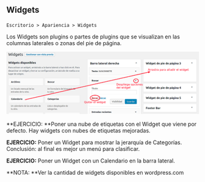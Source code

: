## Widgets

`Escritorio > Apariencia > Widgets`

Los Widgets son plugins o partes de plugins que se visualizan en las columnas laterales o zonas del pie de página.

![](/assets/widgets.png)

**EJERCICIO: **Poner una nube de etiquetas con el Widget que viene por defecto. Hay widgets con nubes de etiquetas mejoradas.

**EJERCICIO:** Poner un Widget para mostrar la jerarquía de Categorías. Conclusión: al final es mejor un menú para clasificar.

**EJERCICIO:** Poner un Widget con un Calendario en la barra lateral.

**NOTA: **Ver la cantidad de widgets disponibles en wordpress.com

